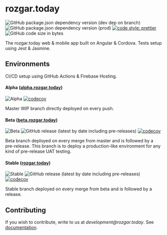 # rozgar.today

![GitHub package.json dependency version (dev dep on branch)](https://img.shields.io/github/package-json/dependency-version/yashanand1910/rozgar.today/dev/typescript) ![GitHub package.json dependency version (prod)](https://img.shields.io/github/package-json/dependency-version/yashanand1910/rozgar.today/@angular/core?label=%40angular%2Fcore) [![code style: prettier](https://img.shields.io/badge/code_style-prettier-ff69b4.svg)](https://github.com/prettier/prettier) ![GitHub code size in bytes](https://img.shields.io/github/languages/code-size/yashanand1910/rozgar.today)

The rozgar.today web & mobile app built on Angular & Cordova. Tests setup using Jest & Jasmine.

## Environments

CI/CD setup using GitHub Actions & Firebase Hosting.

#### Alpha ([alpha.rozgar.today](https://alpha.rozgar.today))

![Alpha](https://github.com/yashanand1910/rozgar.today/workflows/Alpha/badge.svg?branch=master) [![codecov](https://codecov.io/gh/yashanand1910/rozgar.today/branch/master/graph/badge.svg)](https://codecov.io/gh/yashanand1910/rozgar.today)

Master WIP branch directly deployed on every push.

#### Beta ([beta.rozgar.today](https://beta.rozgar.today))

![Beta](https://github.com/yashanand1910/rozgar.today/workflows/Beta/badge.svg?branch=beta) ![GitHub release (latest by date including pre-releases)](https://img.shields.io/github/v/release/yashanand1910/rozgar.today?color=blue&include_prereleases) [![codecov](https://codecov.io/gh/yashanand1910/rozgar.today/branch/beta/graph/badge.svg)](https://codecov.io/gh/yashanand1910/rozgar.today)

Beta branch deployed on every merge from master and is followed by a pre-release. This branch is to deploy a production-like environment for any kind of pre-release UAT testing.

#### Stable ([rozgar.today](https://rozgar.today))

![Stable](https://github.com/yashanand1910/rozgar.today/workflows/Stable/badge.svg?branch=stable) ![GitHub release (latest by date including pre-releases)](https://img.shields.io/github/v/release/yashanand1910/rozgar.today?color=blue) [![codecov](https://codecov.io/gh/yashanand1910/rozgar.today/branch/stable/graph/badge.svg)](https://codecov.io/gh/yashanand1910/rozgar.today)

Stable branch deployed on every merge from beta and is followed by a release.

## Contributing

If you wish to contribute, write to us at _development@rozgar.today_. See [documentation](https://github.com/yashanand1910/rozgar.today/blob/master/docs).
